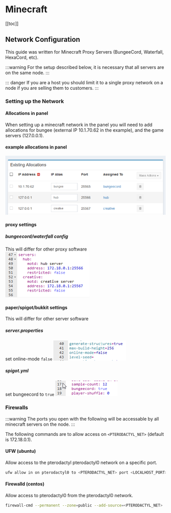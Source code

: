 # Minecraft

[[toc]]

## Network Configuration
This guide was written for Minecraft Proxy Servers (BungeeCord, Waterfall, HexaCord, etc).

:::warning
For the setup described below, it is necessary that all servers are on the same node.
:::

::: danger
If you are a host you should limit it to a single proxy network on a node if you are selling them to customers.
:::

### Setting up the Network
#### Allocations in panel
When setting up a minecraft network in the panel you will need to add allocations for bungee (external IP 10.1.70.62 in the example), and the game servers (127.0.0.1).
#### example allocations in panel
![](../../.vuepress/public/community/games/minecraft/proxy/node-allocations.png)

#### proxy settings
##### bungeecord/waterfall config
This will differ for other proxy software
![](../../.vuepress/public/community/games/minecraft/proxy/bungee-config.png)

#### paper/spigot/bukkit settings
This will differ for other server software

##### server.properties
set online-mode `false`
![](../../.vuepress/public/community/games/minecraft/proxy/paper-server.properties.png)

##### spigot.yml
set bungeecord to `true`
![](../../.vuepress/public/community/games/minecraft/proxy/paper-spigot.yml.png)

### Firewalls
:::warning
The ports you open with the following will be accessable by all minecraft servers on the node.
:::

The following commands are to allow access on `<PTERODACTYL_NET>` (default is 172.18.0.1).

#### UFW (ubuntu)
Allow access to the pterodactyl pterodactyl0 network on a specific port.
``` bash
ufw allow in on pterodactyl0 to <PTERODACTYL_NET> port <LOCALHOST_PORT> proto tcp
```

#### Firewalld (centos)
Allow access to pterodactyl0 from the pterodactyl0 network.

``` bash
firewall-cmd --permanent --zone=public --add-source=<PTERODACTYL_NET>
```